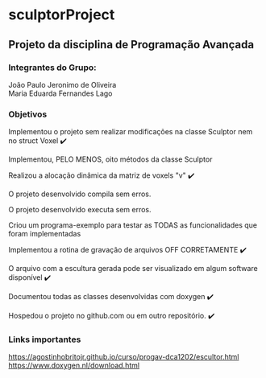 # sculptorProject

## Projeto da disciplina de Programação Avançada
### Integrantes do Grupo: <br>
  João Paulo Jeronimo de Oliveira <br>
  Maria Eduarda Fernandes Lago

### Objetivos

  Implementou o projeto sem realizar modificações na classe Sculptor nem no struct Voxel :heavy_check_mark:

  Implementou, PELO MENOS, oito métodos da classe Sculptor 

  Realizou a alocação dinâmica da matriz de voxels "v" :heavy_check_mark:

  O projeto desenvolvido compila sem erros. 

  O projeto desenvolvido executa sem erros. 

  Criou um programa-exemplo para testar as TODAS as funcionalidades que foram implementadas 

  Implementou a rotina de gravação de arquivos OFF CORRETAMENTE :heavy_check_mark:

  O arquivo com a escultura gerada pode ser visualizado em algum software disponível :heavy_check_mark:

  Documentou todas as classes desenvolvidas com doxygen :heavy_check_mark:

  Hospedou o projeto no github.com ou em outro repositório. :heavy_check_mark:


### Links importantes
https://agostinhobritojr.github.io/curso/progav-dca1202/escultor.html <br>
https://www.doxygen.nl/download.html

